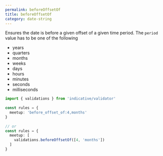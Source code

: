 ```yaml
---
permalink: beforeOffsetOf
title: beforeOffsetOf
category: date-string
---
```


Ensures the date is before a given offset of a given
time period. The `period` value has to be one of
the following
 
- years
- quarters
- months
- weeks
- days
- hours
- minutes
- seconds
- milliseconds
 
```ts
import { validations } from 'indicative/validator'
 
const rules = {
  meetup: 'before_offset_of:4,months'
}
 
// or
const rules = {
  meetup: [
    validations.beforeOffsetOf([4, 'months'])
  ]
}
```